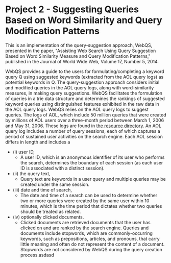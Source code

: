 # Project 2 - Suggesting Queries Based on Word Similarity and Query Modification Patterns


This is an implementation of the query-suggestion approach, WebQS, presented in the paper, "Assisting Web Search Using Query Suggestion Based on Word Similarity Measure and Query Modification Patterns," published in the Journal of World Wide Web, Volume 17, Number 5, 2014.

WebQS provides a guide to the users for formulating/completing a keyword query Q using suggested keywords (extracted from the AOL query logs) as potential keywords in Q. The query-suggestion approach considers initial and modified queries in the AOL query logs, along with word-similarity measures, in making query suggestions. WebQS facilitates the formulation of queries in a trie data structure and determines the rankings of suggested keyword queries using distinguished features exhibited in the raw data in the AOL query logs.
WebQS relies on the AOL query logs to suggest queries. The logs of AOL, which include 50 million queries that were created by millions of AOL users over a three-month period between March 1, 2006 and May 31, 2006. These logs are found in [the resource directory](src/main/resources).
An AOL query log includes a number of query sessions, each of which captures a period of sustained user activities on the search engine. Each AOL session differs in length and includes a 
* (i) user ID, 
  * A user ID, which is an anonymous identifier of its user who performs the search, determines the boundary of each session (as each user ID is associated with a distinct session).
* (ii) the query text, 
  * Query text are keywords in a user query and multiple queries may be created under the same session.
* (iii) date and time of search,
  * The date and time of a search can be used to determine whether two or more queries were created by the same user within 10 minutes, which is the time period that dictates whether two queries should be treated as related.
* (iv) optionally clicked documents. 
  * Clicked documents are retrieved documents that the user has clicked on and are ranked by the search engine. Queries and documents include stopwords, which are commonly-occurring keywords, such as prepositions, articles, and pronouns, that carry little meaning and often do not represent the content of a document. Stopwords are not considered by WebQS during the query creation process.asdasd
